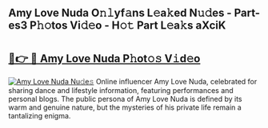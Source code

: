 ## Amy Love Nuda O𝚗𝚕yf𝚊ns L𝚎a𝚔ed N𝚞𝚍es - Part-es3 P𝚑𝚘tos Vi𝚍𝚎o - H𝚘𝚝 Part L𝚎a𝚔s aXciK

# <h2><a href="http://kf4kz3v.oniu.top/?m=Amy+Love+Nuda">🔗👉 🔴 Amy Love Nuda P𝚑ot𝚘𝚜 V𝚒d𝚎o</a></h2>

[![Amy Love Nuda Nu𝚍e𝚜](https://i.imgur.com/0qMVB7G.gif)](http://kf4kz3v.oniu.top/?m=Amy+Love+Nuda)
Online influencer Amy Love Nuda, celebrated for sharing dance and lifestyle information, featuring performances and personal blogs. The public persona of Amy Love Nuda is defined by its warm and genuine nature, but the mysteries of his private life remain a tantalizing enigma.  
